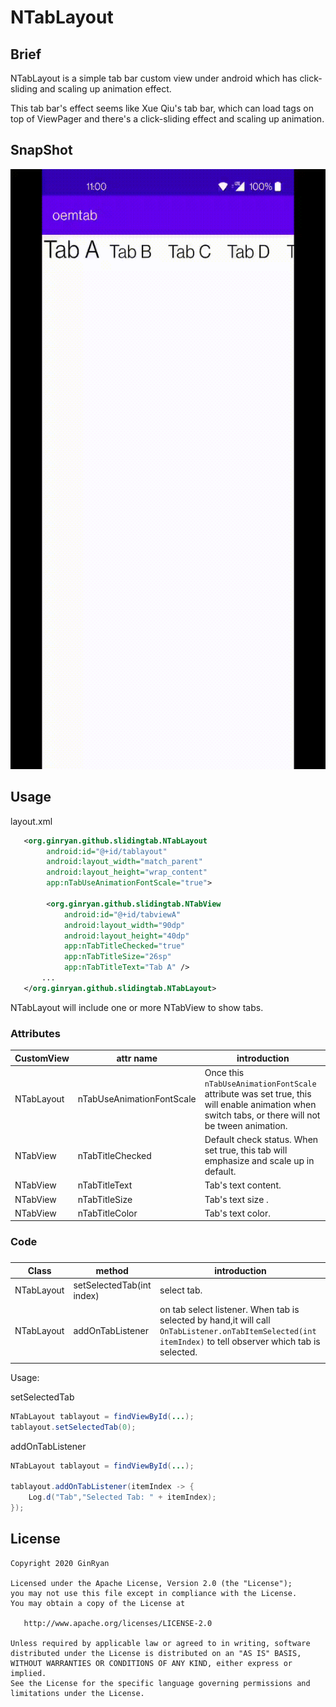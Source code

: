 # NTabLayout

## Brief

NTabLayout is a simple tab bar custom view under android which has click-sliding and scaling up animation effect.

This tab bar's effect seems like Xue Qiu's tab bar,  which can load tags on top of ViewPager and there's a  click-sliding effect and scaling up animation.



## SnapShot

<img src="snapshot/snapshot1.gif" width="540" height="960" />

## Usage

layout.xml

```xml
   <org.ginryan.github.slidingtab.NTabLayout
        android:id="@+id/tablayout"
        android:layout_width="match_parent"
        android:layout_height="wrap_content"
        app:nTabUseAnimationFontScale="true">

        <org.ginryan.github.slidingtab.NTabView
            android:id="@+id/tabviewA"
            android:layout_width="90dp"
            android:layout_height="40dp"
            app:nTabTitleChecked="true"
            app:nTabTitleSize="26sp"
            app:nTabTitleText="Tab A" />
       ...
   </org.ginryan.github.slidingtab.NTabLayout>
```

NTabLayout will include one or more NTabView to show tabs.



### Attributes 

| CustomView | attr name                 | introduction                                                 |
| ---------- | ------------------------- | ------------------------------------------------------------ |
| NTabLayout | nTabUseAnimationFontScale | Once this `nTabUseAnimationFontScale` attribute was set true, this will enable animation when switch tabs, or there will not be tween animation. |
| NTabView   | nTabTitleChecked          | Default check status. When set true, this tab will  emphasize and scale up in default. |
| NTabView   | nTabTitleText             | Tab's text content.                                          |
| NTabView   | nTabTitleSize             | Tab's text size .                                            |
| NTabView   | nTabTitleColor            | Tab's text color.                                            |



### Code

###  

| Class      | method                    | introduction                                                 |
| ---------- | ------------------------- | ------------------------------------------------------------ |
| NTabLayout | setSelectedTab(int index) | select tab.                                                  |
| NTabLayout | addOnTabListener          | on tab select listener. When tab is selected by hand,it will call `OnTabListener.onTabItemSelected(int itemIndex)` to tell observer which tab is selected. |
|            |                           |                                                              |

Usage:

setSelectedTab
```java
NTabLayout tablayout = findViewById(...);
tablayout.setSelectedTab(0);
```

addOnTabListener
```java
NTabLayout tablayout = findViewById(...);

tablayout.addOnTabListener(itemIndex -> {
    Log.d("Tab","Selected Tab: " + itemIndex);
});
```




## License

```
Copyright 2020 GinRyan

Licensed under the Apache License, Version 2.0 (the "License");
you may not use this file except in compliance with the License.
You may obtain a copy of the License at

   http://www.apache.org/licenses/LICENSE-2.0

Unless required by applicable law or agreed to in writing, software
distributed under the License is distributed on an "AS IS" BASIS,
WITHOUT WARRANTIES OR CONDITIONS OF ANY KIND, either express or implied.
See the License for the specific language governing permissions and
limitations under the License.
```

